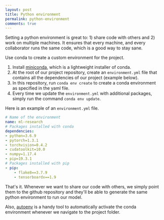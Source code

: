 ```yaml
---
layout: post
title: Python environment
permalink: python-environment
comments: true
---
```


Setting a python environment is great to: 1) share code with others and 2) work on multiple machines. It ensures 
that every machine, and every collaborator runs the same code, which is a good way to stay sane.

Use conda to create a custom environment for the project. 

1. Install [miniconda](https://docs.conda.io/en/latest/miniconda.html), which is a lightweight installer of conda.
2. At the root of our project repository, create an `environment.yml` file that contains all the dependencies of our
project (example below).
3. In this repository, run `conda env create` to create a conda environment as specified in the yaml file.
4. Every time we update the `environment.yml` with additional packages, simply run the command `conda env update`.


Here is an example of an `environment.yml` file.
```yaml
# Name of the environment
name: ml-research
# Packages installed with conda
dependencies:
- python=3.6.9
- pytorch=1.3.1
- torchvision=0.4.2
- cudatoolkit=10.0
- numpy=1.17.4
- pip=19.3.1
# Packages installed with pip
- pip:
    - flake8==3.7.9
    - tensorboardx==1.9
```

That's it. Whenever we want to share our code with others, we simply point them to the github repository and 
they'll be able to generate the same python environment to run our model.

Also, [autoenv](https://github.com/inishchith/autoenv) is a handy tool to automatically activate the conda environment
whenever we navigate to the project folder.